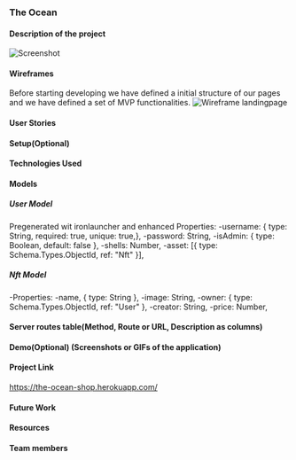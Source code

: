 ### The Ocean

#### Description of the project

![Screenshot](Capture.PNG)

#### Wireframes

Before starting developing we have defined a initial structure of our pages and we have defined a set of MVP functionalities.
![Wireframe landingpage](../master/public/images/landingpage.png)

#### User Stories

#### Setup(Optional)

#### Technologies Used

#### Models

##### User Model

Pregenerated wit ironlauncher and enhanced
Properties:
-username: { type: String, required: true, unique: true,},
-password: String,
-isAdmin: { type: Boolean, default: false },
-shells: Number,
-asset: [{ type: Schema.Types.ObjectId, ref: "Nft" }],

##### Nft Model

-Properties:
-name, { type: String },
-image: String,
-owner: { type: Schema.Types.ObjectId, ref: "User" },
-creator: String,
-price: Number,

#### Server routes table(Method, Route or URL, Description as columns)

#### Demo(Optional) (Screenshots or GIFs of the application)

#### Project Link

https://the-ocean-shop.herokuapp.com/

#### Future Work

#### Resources

#### Team members

